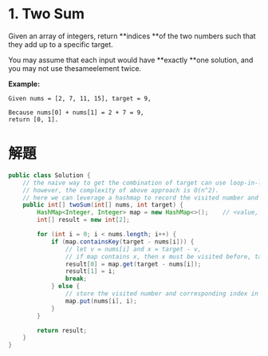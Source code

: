 # 1. Two Sum

Given an array of integers, return **indices **of the two numbers such that they add up to a specific target.

You may assume that each input would have **exactly **one solution, and you may not use thesameelement twice.

**Example:**

```
Given nums = [2, 7, 11, 15], target = 9,

Because nums[0] + nums[1] = 2 + 7 = 9,
return [0, 1].
```

# 解題

```java
public class Solution {
    // the naive way to get the combination of target can use loop-in-loop, if nums[i] + nums[j] = target the return.
    // however, the complexity of above approach is O(n^2).
    // here we can leverage a hashmap to record the visited number and find out the target in one loop of nums.
    public int[] twoSum(int[] nums, int target) {
        HashMap<Integer, Integer> map = new HashMap<>();    // <value, visited-index>
        int[] result = new int[2];

        for (int i = 0; i < nums.length; i++) {
            if (map.containsKey(target - nums[i])) {
                // let v = nums[i] and x = target - v,
                // if map contains x, then x must be visited before, target = index(x) + index(v)
                result[0] = map.get(target - nums[i]);
                result[1] = i;
                break;
            } else {
                // store the visited number and corresponding index in nums
                map.put(nums[i], i);
            }
        }

        return result;
    }
}
```



